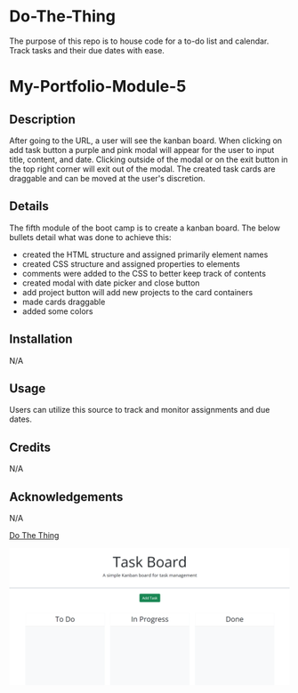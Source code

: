 # Do-The-Thing
The purpose of this repo is to house code for a to-do list and calendar. Track tasks and their due dates with ease.

# My-Portfolio-Module-5

## Description
After going to the URL, a user will see the kanban board. When clicking on add task button a purple and pink modal will appear for the user to input title, content, and date. Clicking outside of the modal or on the exit button in the top right corner will exit out of the modal. The created task cards are draggable and can be moved at the user's discretion.

## Details
The fifth module of the boot camp is to create a kanban board. The below bullets detail what was done to achieve this: 
- created the HTML structure and assigned primarily element names
- created CSS structure and assigned properties to elements
- comments were added to the CSS to better keep track of contents
- created modal with date picker and close button
- add project button will add new projects to the card containers
- made cards draggable
- added some colors

## Installation
N/A

## Usage
Users can utilize this source to track and monitor assignments and due dates.

## Credits
N/A

## Acknowledgements
N/A

[Do The Thing](https://notsnowwhite.github.io/Do-The-Thing/) 

![Screenshot of my todo homepage](./assets/img/Screenshot%202024-04-16%20142522.png)